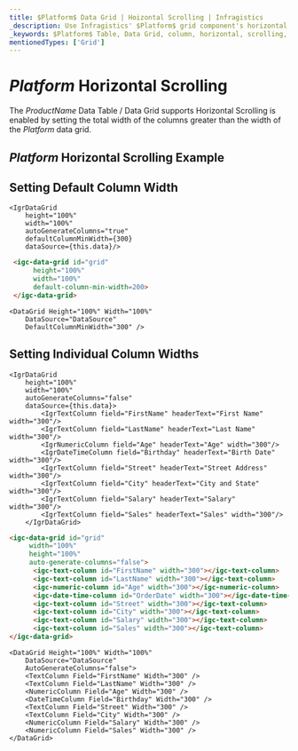 ```yaml
---
title: $Platform$ Data Grid | Hoizontal Scrolling | Infragistics
_description: Use Infragistics' $Platform$ grid component's horizontal scrolling feature to scroll seamlessly through the columns. Check out $ProductName$ table demos!
_keywords: $Platform$ Table, Data Grid, column, horizontal, scrolling, $ProductName$, Infragistics
mentionedTypes: ['Grid']
---
```


# $Platform$ Horizontal Scrolling

The $ProductName$ Data Table / Data Grid supports Horizontal Scrolling is enabled by setting the total width of the columns greater than the width of the $Platform$ data grid.

## $Platform$ Horizontal Scrolling Example


<code-view style="height: 600px"
           data-demos-base-url="{environment:demosBaseUrl}"
           iframe-src="{environment:demosBaseUrl}/grids/data-grid-column-scrolling"
           alt="$Platform$ Horizontal Scrolling Example"
           github-src="grids/data-grid/column-scrolling">
</code-view>

<div class="divider--half"></div>

## Setting Default Column Width

```tsx
<IgrDataGrid
    height="100%"
    width="100%"
    autoGenerateColumns="true"
    defaultColumnMinWidth={300}
    dataSource={this.data}/>
```
```html
 <igc-data-grid id="grid"
      height="100%"
      width="100%"
      default-column-min-width=200>
 </igc-data-grid>
```

```razor
<DataGrid Height="100%" Width="100%"
    DataSource="DataSource"
    DefaultColumnMinWidth="300" />
```

## Setting Individual Column Widths

```tsx
<IgrDataGrid
    height="100%"
    width="100%"
    autoGenerateColumns="false"
    dataSource={this.data}>
        <IgrTextColumn field="FirstName" headerText="First Name" width="300"/>
        <IgrTextColumn field="LastName" headerText="Last Name" width="300"/>
        <IgrNumericColumn field="Age" headerText="Age" width="300"/>
        <IgrDateTimeColumn field="Birthday" headerText="Birth Date" width="300"/>
        <IgrTextColumn field="Street" headerText="Street Address" width="300"/>
        <IgrTextColumn field="City" headerText="City and State" width="300"/>
        <IgrTextColumn field="Salary" headerText="Salary" width="300"/>
        <IgrTextColumn field="Sales" headerText="Sales" width="300"/>
    </IgrDataGrid>
```

```html
<igc-data-grid id="grid"
     width="100%"
     height="100%"
     auto-generate-columns="false">
      <igc-text-column id="FirstName" width="300"></igc-text-column>
      <igc-text-column id="LastName" width="300"></igc-text-column>
      <igc-numeric-column id="Age" width="300"></igc-numeric-column>
      <igc-date-time-column id="OrderDate" width="300"></igc-date-time-column>
      <igc-text-column id="Street" width="300"></igc-text-column>
      <igc-text-column id="City" width="300"></igc-text-column>
      <igc-text-column id="Salary" width="300"></igc-text-column>
      <igc-text-column id="Sales" width="300"></igc-text-column>
</igc-data-grid>
```

```razor
<DataGrid Height="100%" Width="100%"
    DataSource="DataSource"
    AutoGenerateColumns="false">
    <TextColumn Field="FirstName" Width="300" />
    <TextColumn Field="LastName" Width="300" />
    <NumericColumn Field="Age" Width="300" />
    <DateTimeColumn Field="Birthday" Width="300" />
    <TextColumn Field="Street" Width="300" />
    <TextColumn Field="City" Width="300" />
    <NumericColumn Field="Salary" Width="300" />
    <NumericColumn Field="Sales" Width="300" />
</DataGrid>
```